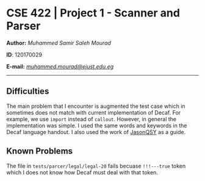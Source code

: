 # CSE 422 | Project 1 - Scanner and Parser

**Author:** _Muhammed Samir Saleh Mourad_

**ID**: 120170029

**E-mail:** *muhammed.mourad@ejust.edu.eg*

---

## Difficulties
The main problem that I encounter is augmented the test case which in sometimes does not match with current implementation of Decaf.
For example, we use `import` instead of `callout`. However, in general the implementation was simple. I used the same words and
keywords in the Decaf language handout. I also used the work of [JasonQSY](https://github.com/JasonQSY/6.035-compiler) as a guide.

## Known Problems
The file in `tests/parcer/legal/legal-20` fails becuase `!!!---true` token which I does not know how Decaf must deal with that token.
